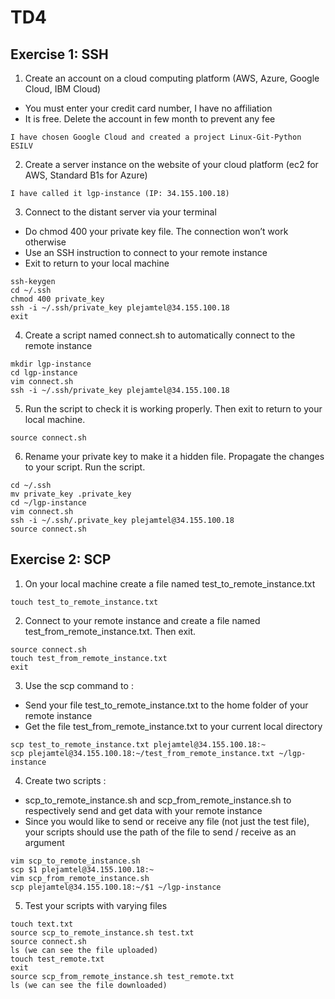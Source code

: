 # TD4
## Exercise 1: SSH
1. Create an account on a cloud computing platform (AWS, Azure, Google Cloud, IBM Cloud)<br>
- You must enter your credit card number, I have no affiliation
- It is free. Delete the account in few month to prevent any fee
```
I have chosen Google Cloud and created a project Linux-Git-Python ESILV
```
2. Create a server instance on the website of your cloud platform (ec2 for AWS, Standard B1s for Azure)
```
I have called it lgp-instance (IP: 34.155.100.18)
```
3. Connect to the distant server via your terminal
- Do chmod 400 your private key file. The connection won’t work otherwise
- Use an SSH instruction to connect to your remote instance
- Exit to return to your local machine
```
ssh-keygen
cd ~/.ssh
chmod 400 private_key
ssh -i ~/.ssh/private_key plejamtel@34.155.100.18
exit
```
4. Create a script named connect.sh to automatically connect to the remote instance
```
mkdir lgp-instance
cd lgp-instance
vim connect.sh
ssh -i ~/.ssh/private_key plejamtel@34.155.100.18
```
5. Run the script to check it is working properly. Then exit to return to your local machine.
```
source connect.sh
```
6. Rename your private key to make it a hidden file. Propagate the changes to your script. Run the script.
```
cd ~/.ssh
mv private_key .private_key
cd ~/lgp-instance
vim connect.sh
ssh -i ~/.ssh/.private_key plejamtel@34.155.100.18
source connect.sh
```

## Exercise 2: SCP
1. On your local machine create a file named test_to_remote_instance.txt
```
touch test_to_remote_instance.txt
```
2. Connect to your remote instance and create a file named test_from_remote_instance.txt. Then exit.
```
source connect.sh
touch test_from_remote_instance.txt
exit
```
3. Use the scp command to :
- Send your file test_to_remote_instance.txt to the home folder of your remote instance
- Get the file test_from_remote_instance.txt to your current local directory
```
scp test_to_remote_instance.txt plejamtel@34.155.100.18:~
scp plejamtel@34.155.100.18:~/test_from_remote_instance.txt ~/lgp-instance
```
4. Create two scripts :
- scp_to_remote_instance.sh and scp_from_remote_instance.sh to respectively send and get data with your remote instance
- Since you would like to send or receive any file (not just the test file), your scripts should use the path of the file to send / receive as an argument
```
vim scp_to_remote_instance.sh
scp $1 plejamtel@34.155.100.18:~
vim scp_from_remote_instance.sh
scp plejamtel@34.155.100.18:~/$1 ~/lgp-instance
```
5. Test your scripts with varying files
```
touch text.txt
source scp_to_remote_instance.sh test.txt
source connect.sh
ls (we can see the file uploaded)
touch test_remote.txt
exit
source scp_from_remote_instance.sh test_remote.txt
ls (we can see the file downloaded)
```
